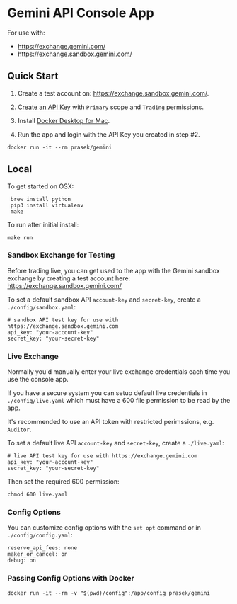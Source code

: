 # Gemini API Console App

For use with:
 - https://exchange.gemini.com/
 - https://exchange.sandbox.gemini.com/

## Quick Start
1. Create a test account on: https://exchange.sandbox.gemini.com/.

2. [Create an API Key](https://exchange.sandbox.gemini.com/settings/api) with `Primary` scope and `Trading` permissions.

3. Install [Docker Desktop for Mac](https://hub.docker.com/editions/community/docker-ce-desktop-mac).

4. Run the app and login with the API Key you created in step #2.
```
docker run -it --rm prasek/gemini
```

## Local
 To get started on OSX:

```
 brew install python
 pip3 install virtualenv
 make
```

To run after initial install:
```
make run
```

### Sandbox Exchange for Testing
Before trading live, you can get used to the app with the Gemini sandbox exchange by creating a test account here:
https://exchange.sandbox.gemini.com/

To set a default sandbox API `account-key` and `secret-key`, create a `./config/sandbox.yaml`:
```
# sandbox API test key for use with https://exchange.sandbox.gemini.com
api_key: "your-account-key"
secret_key: "your-secret-key"
```

### Live Exchange
Normally you'd manually enter your live exchange credentials each time you use the console app.

If you have a secure system you can setup default live credentials in `./config/live.yaml` which
must have a 600 file permission to be read by the app.

It's recommended to use an API token with restricted perimssions, e.g. `Auditor`.

To set a default live API `account-key` and `secret-key`, create a `./live.yaml`:
```
# live API test key for use with https://exchange.gemini.com
api_key: "your-account-key"
secret_key: "your-secret-key"
```

Then set the required 600 permission:
```
chmod 600 live.yaml
```

### Config Options
You can customize config options with the `set opt` command or in `./config/config.yaml`:
```
reserve_api_fees: none
maker_or_cancel: on
debug: on
```

### Passing Config Options with Docker
```
docker run -it --rm -v "$(pwd)/config":/app/config prasek/gemini
```
